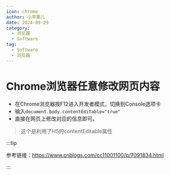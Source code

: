 ```yaml
---
icon: chrome
author: 小苹果儿
date: 2024-09-29
category:
  - 浏览器
  - Software
tag:
  - Software
  - 浏览器
---
```


# Chrome浏览器任意修改网页内容

- 在Chrome浏览器按F12进入开发者模式，切换到Console选项卡
- 输入`document.body.contentEditable="true"`
- 直接在网页上修改对应的信息即可。

> 这个是利用了H5的contentEditable属性

:::tip

参考链接：<https://www.cnblogs.com/cc11001100/p/7091834.html>

:::
